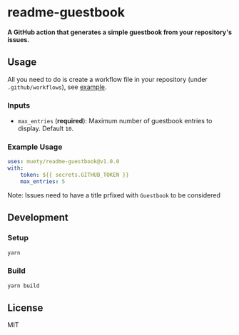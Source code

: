 # readme-guestbook

**A GitHub action that generates a simple guestbook from your repository's issues.**

## Usage
All you need to do is create a workflow file in your repository (under `.github/workflows`), see [example](examples/workflow.yml).

### Inputs
* `max_entries` (**required**): Maximum number of guestbook entries to display. Default `10`.

### Example Usage
```yaml
uses: muety/readme-guestbook@v1.0.0
with:
    token: ${{ secrets.GITHUB_TOKEN }}
    max_entries: 5
```

Note: Issues need to have a title prfixed with `Guestbook` to be considered

## Development
### Setup
```bash
yarn
```

### Build
```bash
yarn build
```

## License
MIT